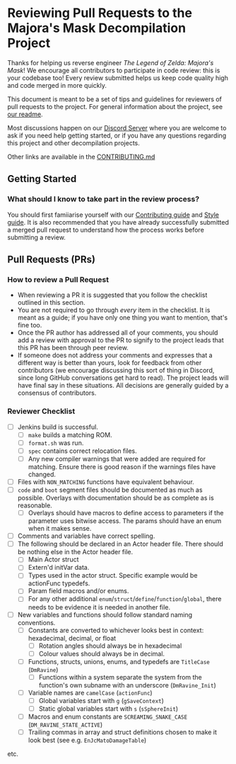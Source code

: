 # Reviewing Pull Requests to the Majora's Mask Decompilation Project

Thanks for helping us reverse engineer *The Legend of Zelda: Majora's Mask*! 
We encourage all contributors to participate in code review: this is your codebase too!
Every review submitted helps us keep code quality high and code merged in more quickly.

This document is meant to be a set of tips and guidelines for reviewers of pull requests to the project.
For general information about the project, see [our readme](https://github.com/zeldaret/mm/blob/master/README.md).

Most discussions happen on our [Discord Server](https://discord.zelda64.dev) where you are welcome to ask if you need help getting started, or if you have any questions regarding this project and other decompilation projects.

Other links are available in the [CONTRIBUTING.md](CONTRIBUTING.md)


## Getting Started

### What should I know to take part in the review process?

You should first famiiarise yourself with our [Contributing guide](CONTRIBUTING.md) and [Style guide](docs/STYLE.md). It is also recommended that you have already successfully submitted a merged pull request to understand how the process works before submitting a review.


## Pull Requests (PRs)

### How to review a Pull Request

- When reviewing a PR it is suggested that you follow the checklist outlined in this section.
- You are not required to go through *every* item in the checklist. It is meant as a guide; if you have only one thing you want to mention, that's fine too.
- Once the PR author has addressed all of your comments, you should add a review with approval to the PR to signify to the project leads that this PR has been through peer review.
- If someone does not address your comments and expresses that a different way is better than yours, look for feedback from other contributors (we encourage discussing this sort of thing in Discord, since long GitHub conversations get hard to read). The project leads will have final say in these situations. All decisions are generally guided by a consensus of contributors.

### Reviewer Checklist
- [ ] Jenkins build is successful.
  - [ ] `make` builds a matching ROM.
  - [ ] `format.sh` was run.
  - [ ] `spec` contains correct relocation files.
  - [ ] Any new compiler warnings that were added are required for matching. Ensure there is good reason if the warnings files have changed.
- [ ] Files with `NON_MATCHING` functions have equivalent behaviour.
- [ ] `code` and `boot` segment files should be documented as much as possible. Overlays with documentation should be as complete as is reasonable.
  - [ ] Overlays should have macros to define access to parameters if the parameter uses bitwise access. The params should have an enum when it makes sense.
- [ ] Comments and variables have correct spelling.
- [ ] The following should be declared in an Actor header file. There should be nothing else in the Actor header file.
  - [ ] Main Actor struct
  - [ ] Extern'd initVar data.
  - [ ] Types used in the actor struct. Specific example would be actionFunc typedefs.
  - [ ] Param field macros and/or enums.
  - [ ] For any other additional `enum`/`struct`/`define`/`function`/`global`, there needs to be evidence it is needed in another file.
- [ ] New variables and functions should follow standard naming conventions.
  - [ ] Constants are converted to whichever looks best in context: hexadecimal, decimal, or float
    - [ ] Rotation angles should always be in hexadecimal
    - [ ] Colour values should always be in decimal.
  - [ ] Functions, structs, unions, enums, and typedefs are `TitleCase` (`DmRavine`)
    - [ ] Functions within a system separate the system from the function's own subname with an underscore (`DmRavine_Init`)
  - [ ] Variable names are `camelCase` (`actionFunc`)
    - [ ] Global variables start with `g` (`gSaveContext`)
    - [ ] Static global variables start with `s` (`sSphereInit`)
  - [ ] Macros and enum constants are `SCREAMING_SNAKE_CASE` (`DM_RAVINE_STATE_ACTIVE`)
  - [ ] Trailing commas in array and struct definitions chosen to make it look best (see e.g. `EnJcMatoDamageTable`)

etc.
